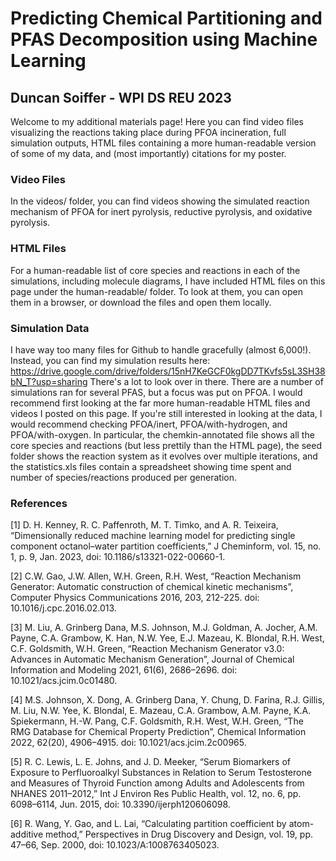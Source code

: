 # Predicting Chemical Partitioning and PFAS Decomposition using Machine Learning
## Duncan Soiffer - WPI DS REU 2023

Welcome to my additional materials page! Here you can find video files visualizing the reactions taking place during PFOA incineration, full simulation outputs, HTML files containing a more human-readable version of some of my data, and (most importantly) citations for my poster.

### Video Files
In the videos/ folder, you can find videos showing the simulated reaction mechanism of PFOA for inert pyrolysis, reductive pyrolysis, and oxidative pyrolysis.

### HTML Files
For a human-readable list of core species and reactions in each of the simulations, including molecule diagrams, I have included HTML files on this page under the human-readable/ folder. To look at them, you can open them in a browser, or download the files and open them locally.

### Simulation Data
I have way too many files for Github to handle gracefully (almost 6,000!). Instead, you can find my simulation results here: https://drive.google.com/drive/folders/15nH7KeGCF0kgDD7TKvfs5sL3SH38bN_T?usp=sharing
There's a lot to look over in there. There are a number of simulations ran for several PFAS, but a focus was put on PFOA. I would recommend first looking at the far more human-readable HTML files and videos I posted on this page. If you're still interested in looking at the data, I would recommend checking PFOA/inert, PFOA/with-hydrogen, and PFOA/with-oxygen. In particular, the chemkin-annotated file shows all the core species and reactions (but less prettily than the HTML page), the seed folder shows the reaction system as it evolves over multiple iterations, and the statistics.xls files contain a spreadsheet showing time spent and number of species/reactions produced per generation.


### References
[1] D. H. Kenney, R. C. Paffenroth, M. T. Timko, and A. R. Teixeira, “Dimensionally reduced machine learning model for predicting single component octanol–water partition coefficients,” J Cheminform, vol. 15, no. 1, p. 9, Jan. 2023, doi: 10.1186/s13321-022-00660-1.

[2] C.W. Gao, J.W. Allen, W.H. Green, R.H. West, “Reaction Mechanism Generator: Automatic construction of chemical kinetic mechanisms”, Computer Physics Communications 2016, 203, 212-225. doi: 10.1016/j.cpc.2016.02.013.

[3] M. Liu, A. Grinberg Dana, M.S. Johnson, M.J. Goldman, A. Jocher, A.M. Payne, C.A. Grambow, K. Han, N.W. Yee, E.J. Mazeau, K. Blondal, R.H. West, C.F. Goldsmith, W.H. Green, “Reaction Mechanism Generator v3.0: Advances in Automatic Mechanism Generation”, Journal of Chemical Information and Modeling 2021, 61(6), 2686–2696. doi: 10.1021/acs.jcim.0c01480.

[4] M.S. Johnson, X. Dong, A. Grinberg Dana, Y. Chung, D. Farina, R.J. Gillis, M. Liu, N.W. Yee, K. Blondal, E. Mazeau, C.A. Grambow, A.M. Payne, K.A. Spiekermann, H.-W. Pang, C.F. Goldsmith, R.H. West, W.H. Green, “The RMG Database for Chemical Property Prediction”, Chemical Information 2022, 62(20), 4906–4915. doi: 10.1021/acs.jcim.2c00965.

[5] R. C. Lewis, L. E. Johns, and J. D. Meeker, “Serum Biomarkers of Exposure to Perfluoroalkyl Substances in Relation to Serum Testosterone and Measures of Thyroid Function among Adults and Adolescents from NHANES 2011–2012,” Int J Environ Res Public Health, vol. 12, no. 6, pp. 6098–6114, Jun. 2015, doi: 10.3390/ijerph120606098.

[6] R. Wang, Y. Gao, and L. Lai, “Calculating partition coefficient by atom-additive method,” Perspectives in Drug Discovery and Design, vol. 19, pp. 47–66, Sep. 2000, doi: 10.1023/A:1008763405023.
